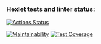 ### Hexlet tests and linter status:
[![Actions Status](https://github.com/Laim0N/frontend-project-44/workflows/hexlet-check/badge.svg)](https://github.com/Laim0N/frontend-project-44/actions)

[![Maintainability](https://api.codeclimate.com/v1/badges/eb6cd1d0940501860d0d/maintainability)](https://codeclimate.com/github/Laim0N/frontend-project-44/maintainability)
[![Test Coverage](https://api.codeclimate.com/v1/badges/eb6cd1d0940501860d0d/test_coverage)](https://codeclimate.com/github/Laim0N/frontend-project-44/test_coverage)
